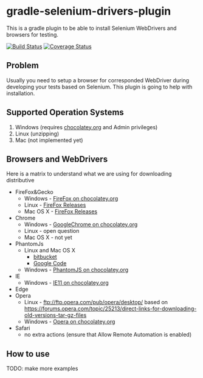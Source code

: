 # gradle-selenium-drivers-plugin
This is a gradle plugin to be able to install Selenium WebDrivers and browsers for testing.    
     
[![Build Status](https://travis-ci.org/zhurlik/gradle-selenium-drivers-plugin.svg?branch=master)](https://travis-ci.org/zhurlik/gradle-selenium-drivers-plugin)
[![Coverage Status](https://coveralls.io/repos/github/zhurlik/gradle-selenium-drivers-plugin/badge.svg?branch=master)](https://coveralls.io/repos/github/zhurlik/gradle-selenium-drivers-plugin)    

## Problem
Usually you need to setup a browser for corresponded WebDriver during developing your tests based on Selenium.
This plugin is going to help with installation. 

## Supported Operation Systems
1. Windows (requires [chocolatey.org](https://chocolatey.org/docs/installation) and Admin privileges)
2. Linux (unzipping)
3. Mac (not implemented yet)

## Browsers and WebDrivers
Here is a matrix to understand what we are using for downloading distributive    
* FireFox&Gecko    
  - Windows - [FireFox on chocolatey.org](https://chocolatey.org/packages/Firefox)
  - Linux - [FireFox Releases](https://ftp.mozilla.org/pub/firefox/releases/)
  - Mac OS X - [FireFox Releases](https://ftp.mozilla.org/pub/firefox/releases/)
* Chrome
  - Windows - [GoogleChrome on chocolatey.org](https://chocolatey.org/packages/GoogleChrome)
  - Linux - open question
  - Mac OS X - not yet
* PhantomJs
  - Linux and Mac OS X
    - [bitbucket](https://bitbucket.org/ariya/phantomjs/downloads/)
    - [Google Code](https://code.google.com/archive/p/phantomjs/downloads)
  - Windows - [PhantomJS on chocolatey.org](https://chocolatey.org/packages/PhantomJS)
* IE
  - Windows - [IE11 on chocolatey.org](https://chocolatey.org/packages/ie11)
* Edge
* Opera
  - Linux - ftp://ftp.opera.com/pub/opera/desktop/ based on https://forums.opera.com/topic/25213/direct-links-for-downloading-old-versions-tar-gz-files
  - Windows - [Opera on chocolatey.org](https://chocolatey.org/packages/opera)
* Safari
  - no extra actions (ensure that Allow Remote Automation is enabled)    

## How to use
TODO: make more examples


